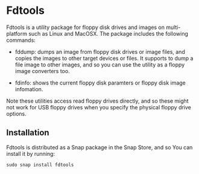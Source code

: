 # Fdtools

Fdtools is a utility package for floppy disk drives and images on multi-platform such as Linux and MacOSX.  The package includes the following commands:

- fddump: dumps an image from floppy disk drives or image files, and copies the images to other target devices or files. It supports to dump a file image to other images, and so you can use the utility as a floppy image converters too.

- fdinfo: shows the current floppy disk paramters or floppy disk image infomation.

Note these utilities access read floppy drives directly, and so these might not work for USB floppy drives when you specify the physical floppy drive options.

## Installation

Fdtools is distributed as a Snap package in the Snap Store, and so You can install it by running:

```
sudo snap install fdtools
```
